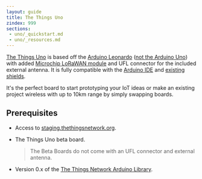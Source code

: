 ```yaml
---
layout: guide
title: The Things Uno
zindex: 999
sections:
 - uno/_quickstart.md
 - uno/_resources.md
---
```


<a href="https://shop.thethingsnetwork.com/index.php/product/the-things-uno/" target="_blank">The Things Uno</a> is based off the [Arduino Leonardo](https://www.arduino.cc/en/Guide/ArduinoLeonardoMicro) ([not the Arduino Uno](https://www.arduino.cc/en/Guide/ArduinoLeonardoMicro#toc9)) with added [Microchip LoRaWAN module](http://www.microchip.com/design-centers/wireless-connectivity/embedded-wireless/lora-technology) and UFL connector for the included external antenna. It is fully compatible with the [Arduino IDE](https://www.arduino.cc/en/Main/Software) and [existing shields](http://shieldlist.org/).

It's the perfect board to start prototyping your IoT ideas or make an existing project wireless with up to 10km range by simply swapping boards.

## Prerequisites

* Access to [staging.thethingsnetwork.org](https://staging.thethingsnetwork.org/).
* The Things Uno beta board.
    
    > The Beta Boards do not come with an UFL connector and external antenna.
    
* Version 0.x of the [The Things Network Arduino Library](https://github.com/thethingsnetwork/arduino-device-lib).